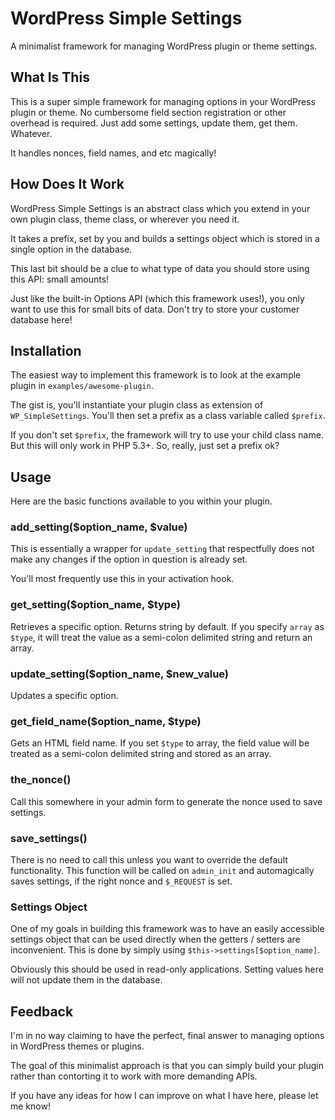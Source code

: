 WordPress Simple Settings
=========================

A minimalist framework for managing WordPress plugin or theme settings. 

What Is This
------------

This is a super simple framework for managing options in your WordPress plugin or theme. No cumbersome field section registration or other overhead is required.  Just add some settings, update them, get them. Whatever. 

It handles nonces, field names, and etc magically!

How Does It Work
----------------

WordPress Simple Settings is an abstract class which you extend in your own plugin class, theme class, or wherever you need it.

It takes a prefix, set by you and builds a settings object which is stored in a single option in the database. 

This last bit should be a clue to what type of data you should store using this API: small amounts!

Just like the built-in Options API (which this framework uses!), you only want to use this for small bits of data.  Don't try to store your customer database here!

Installation
------------

The easiest way to implement this framework is to look at the example plugin in `examples/awesome-plugin`. 

The gist is, you'll instantiate your plugin class as extension of `WP_SimpleSettings`. You'll then set a prefix as a class variable called `$prefix`. 

If you don't set `$prefix`, the framework will try to use your child class name.  But this will only work in PHP 5.3+.  So, really, just set a prefix ok?

Usage
-----

Here are the basic functions available to you within your plugin. 

### add_setting($option_name, $value)

This is essentially a wrapper for `update_setting` that respectfully does not make any changes if the option in question is already set. 

You'll most frequently use this in your activation hook. 

### get_setting($option_name, $type)

Retrieves a specific option.  Returns string by default.  If you specify `array` as `$type`, it will treat the value as a semi-colon delimited string and return an array.  

### update_setting($option_name, $new_value)

Updates a specific option. 

### get_field_name($option_name, $type)

Gets an HTML field name.  If you set `$type` to array, the field value will be treated as a semi-colon delimited string and stored as an array.  

### the_nonce()

Call this somewhere in your admin form to generate the nonce used to save settings.

### save_settings()

There is no need to call this unless you want to override the default functionality.  This function will be called on `admin_init` and automagically saves settings, if the right nonce and `$_REQUEST` is set. 

### Settings Object

One of my goals in building this framework was to have an easily accessible settings object that can be used directly when the getters / setters are inconvenient.  This is done by simply using `$this->settings[$option_name]`. 

Obviously this should be used in read-only applications.  Setting values here will not update them in the database.


Feedback
--------

I'm in no way claiming to have the perfect, final answer to managing options in WordPress themes or plugins.  

The goal of this minimalist approach is that you can simply build your plugin rather than contorting it to work with more demanding APIs. 

If you have any ideas for how I can improve on what I have here, please let me know!
